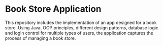 # Book Store Application

This repository includes the implementation of an app designed for a book store. 
Using Java, OOP principles, different design patterns, database logic and logIn control for multiple types of users, the application 
captures the process of managing a book store.
